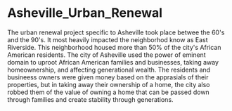 # Asheville_Urban_Renewal


The urban renewal project specific to Asheville took place betwee the 60's and the 90's. It most heavily impacted the neighborhod know as East Riverside. This neighborhood housed more than 50% of the city's African American residents. The city of Asheville used the power of eminent domain to uproot African American families and businesses, taking away homeownership, and affecting generational wealth. The residents and busineess owners were given money based on the apprasials of their properties, but in taking away their ownership of a home, the city also robbed them of the value of owning a home that can be passed down through families and create stability through generations. 
